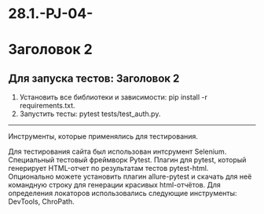 # 28.1.-PJ-04-
# Заголовок 2
Для запуска тестов:
Заголовок 2
-----------

1. Установить все библиотеки и зависимости: pip install -r requirements.txt.
2. Запустить тесты: pytest tests/test_auth.py.
____

Инструменты, которые применялись для тестирования.

Для тестирования сайта был использован интсрумент Selenium.
Специальный тестовый фреймворк Pytest.
Плагин для pytest, который генерирует HTML-отчет по результатам тестов pytest-html.
Опционально можете установить плагин allure-pytest и скачать для неё командную строку для генерации красивых html-отчётов.
Для определения локаторов использовались следующие инструменты: DevTools, ChroPath.
